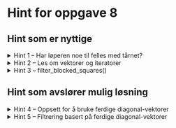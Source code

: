 # Hint for oppgave 8

## Hint som er nyttige

<details>
<summary>Hint 1 – Har løperen noe til felles med tårnet?</summary>

I likhet med tårnet kan løperen bevege seg så langt den vil i fire retninger: nordøst, nordvest, sørøst, sørvest. Trolig
kan du gjenbruke mye av den omkringliggende koden du har skrevet for tårnet, om du endrer hvilke retninger du tar med i 
betraktning.

</details>

<details>
<summary>Hint 2 – Les om vektorer og iteratorer</summary>

I likhet med i oppgave 5 kan disse to delene av workshop-teorien kan være spesielt nyttig i denne oppgaven:

* [Vec](../../doc/teori/6-vektor-og-iterator.md#vec)
* [Iteratorer](../../doc/teori/6-vektor-og-iterator.md#iteratorer)

Du kan også lese mer om `Vec` i [Rust-boka](https://doc.rust-lang.org/book/ch08-01-vectors.html) og i
[Rust-dokumentasjonen om Vec](https://doc.rust-lang.org/std/vec/struct.Vec.html).

</details>

<details>
<summary>Hint 3 – filter_blocked_squares()</summary>

Dersom du velger fremgangsmåte to, og vil filtrere en bestemt retning (det vil si, en `Vec<(u8, u8)>` som representerer
alle feltene i en bestemt himmelretning, så finnes det en nyttemetode i `square.rs` som heter `filter_blocked_squares`.

Her er et eksempel på metoden i bruk:

La oss si at vi ser på en hvit løper posisjon `A4` (`(0, 3)`), og det står en svart brikke på `D7`, og vi ser på
løperens bevegelse i nordøstlig retning:

```rust
let move_direction = vec![(1, 4), (2, 5), (3, 6), (4, 7)];
let white_pieces = empty_set!();
let black_pieces = set!["d7"];
let legal_moves = set!["b5", "c6", "d7"];
assert_eq_set!(legal_moves, move_direction.filter_blocked_squares(&white_pieces, &black_pieces))
```

</details>

## Hint som avslører mulig løsning

<details>
<summary>Hint 4 – Oppsett for å bruke ferdige diagonal-vektorer</summary>

I denne fremgangsmåten bruker vi de ferdige `get_south_east_diagonal()` og `get_north_east_diagonal()` for å opprette
vektorer med hver diagonal, som vi så må filtrere riktig. Deretter bruker vi `filter_blocked_squares()`:

```rust
let (x, y) = *position;
let se_diag = self.get_south_east_diagonal();
let ne_diag = self.get_north_east_diagonal();

let south_east: Vec<(u8, u8)> = // filtrer se_diag
let north_west: Vec<(u8, u8)> = // filtrer se_diag
let north_east: Vec<(u8, u8)> = // filtrer ne_diag
let south_west: Vec<(u8, u8)> = // filtrer ne_diag

HashSet::from([south_east, north_west, north_east, south_west])
    .iter().flat_map(|v| v.filter_blocked_squares(team, rival_team)).collect()
```

</details>

<details>
<summary>Hint 5 – Filtrering basert på ferdige diagonal-vektorer</summary>

Her filtrerer vi vektorene fra `get_south_east_diagonal()` og `get_north_east_diagonal()` med `filter()` og `rev()` 
der det trenges, og filtrerer til slutt med `filter_blocked_squares()`:

```rust
let (x, y) = self.position;
let se_diag = self.get_south_east_diagonal();
let ne_diag = self.get_north_east_diagonal();

let south_east: Vec<(u8, u8)> = se_diag.iter().cloned().filter(|&(new_x, new_y)| new_x > x && new_y < y).collect();
let north_west: Vec<(u8, u8)> = se_diag.iter().cloned().filter(|&(new_x, new_y)| new_x < x && new_y > y).rev().collect();
let north_east: Vec<(u8, u8)> = ne_diag.iter().cloned().filter(|&(new_x, new_y)| new_x > x && new_y > y).collect();
let south_west: Vec<(u8, u8)> = ne_diag.iter().cloned().filter(|&(new_x, new_y)| new_x < x && new_y < y).rev().collect();

HashSet::from([south_east, north_west, north_east, south_west])
    .iter().flat_map(|v| v.filter_blocked_squares(team, rival_team)).collect()
```

</details>